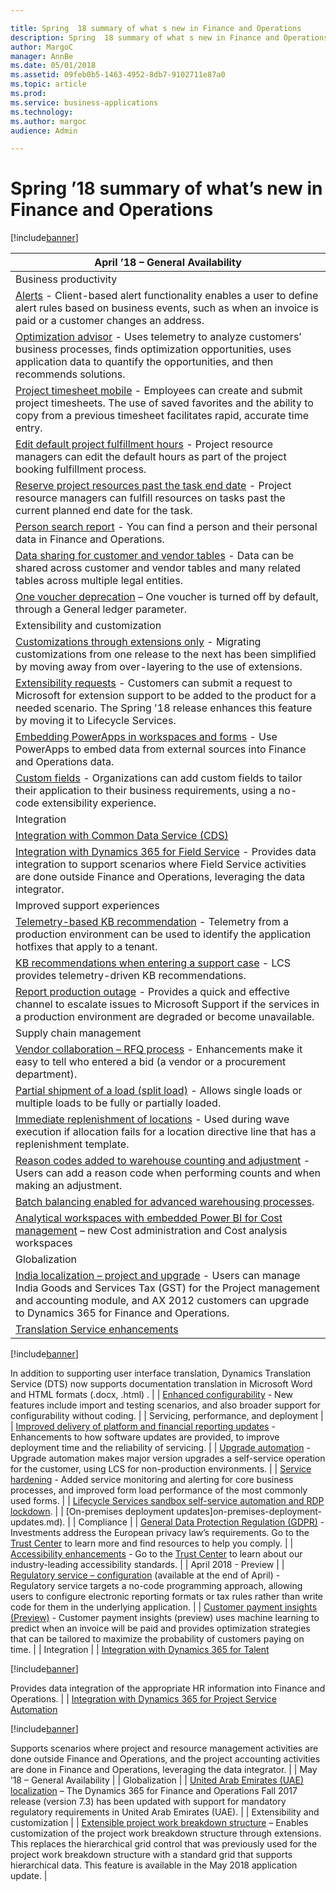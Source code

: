 ```yaml
---

title: Spring  18 summary of what s new in Finance and Operations
description: Spring  18 summary of what s new in Finance and Operations
author: MargoC
manager: AnnBe
ms.date: 05/01/2018
ms.assetid: 09feb0b5-1463-4952-8db7-9102711e87a0
ms.topic: article
ms.prod: 
ms.service: business-applications
ms.technology: 
ms.author: margoc
audience: Admin

---
```

#  Spring ’18 summary of what’s new in Finance and Operations




[!include[banner](../../includes/banner.md)]

| April ’18 – General Availability                                                                                                                                                                                                                                                                                                                                                               |
|------------------------------------------------------------------------------------------------------------------------------------------------------------------------------------------------------------------------------------------------------------------------------------------------------------------------------------------------------------------------------------------------|
| Business productivity                                                                                                                                                                                                                                                                                                                                                                          |
| [Alerts](alerts.md) - Client-based alert functionality enables a user to define alert rules based on business events, such as when an invoice is paid or a customer changes an address.                                                                                                                                                                                                       |
| [Optimization advisor](optimization-advisor.md) - Uses telemetry to analyze customers’ business processes, finds optimization opportunities, uses application data to quantify the opportunities, and then recommends solutions.                                                                                                                                                              |
| [Project timesheet mobile](project-timesheet-mobile.md) - Employees can create and submit project timesheets. The use of saved favorites and the ability to copy from a previous timesheet facilitates rapid, accurate time entry.                                                                                                                                                            |
| [Edit default project fulfillment hours](edit-default-project-fulfillment-hours.md) - Project resource managers can edit the default hours as part of the project booking fulfillment process.                                                                                                                                                                                                                |
| [Reserve project resources past the task end date](reserve-project-resources-past-task-end-date.md) - Project resource managers can fulfill resources on tasks past the current planned end date for the task.                                                                                                                                                                                                   |
| [Person search report](person-search-report.md) - You can find a person and their personal data in Finance and Operations.                                                                                                                                                                                                                                                                    |
| [Data sharing for customer and vendor tables](data-sharing-customer-vendor-tables.md) - Data can be shared across customer and vendor tables and many related tables across multiple legal entities.                                                                                                                                                                                                               |
| [One voucher deprecation](one-voucher-deprecation.md) – One voucher is turned off by default, through a General ledger parameter.                                                                                                                                                                                                                                                               |
| Extensibility and customization                                                                                                                                                                                                                                                                                                                                                                |
| [Customizations through extensions only](one-voucher-deprecation.md) - Migrating customizations from one release to the next has been simplified by moving away from over-layering to the use of extensions.                                                                                                                                                                          |
| [Extensibility requests](extensibility-requests.md) - Customers can submit a request to Microsoft for extension support to be added to the product for a needed scenario. The Spring '18 release enhances this feature by moving it to Lifecycle Services.                                                                                                                                      |
| [Embedding PowerApps in workspaces and forms](embedding-powerapps-workspaces-forms.md) - Use PowerApps to embed data from external sources into Finance and Operations data.                                                                                                                                                                                                                                  |
| [Custom fields](custom-fields.md) - Organizations can add custom fields to tailor their application to their business requirements, using a no-code extensibility experience.                                                                                                                                                                                                                 |
| Integration                                                                                                                                                                                                                                                                                                                                                                                    |
| [Integration with Common Data Service (CDS)](integration-common-data-service-cds.md)                                                                                                                                                                                                                                                                                                                      |
| [Integration with Dynamics 365 for Field Service](integration-common-data-service-cds.md) - Provides data integration to support scenarios where Field Service activities are done outside Finance and Operations, leveraging the data integrator.                                                                                                                                                        |
| Improved support experiences                                                                                                                                                                                                                                                                                                                                                                   |
| [Telemetry-based KB recommendation](lifecycle-services-telemetry-based-kb-recommendation.md) - Telemetry from a production environment can be used to identify the application hotfixes that apply to a tenant.                                                                                                                                                                                                  |
| [KB recommendations when entering a support case](kb-recommendations-entering-support-case.md) - LCS provides telemetry-driven KB recommendations.                                                                                                                                                                                                                                                             |
| [Report production outage](kb-recommendations-entering-support-case.md) - Provides a quick and effective channel to escalate issues to Microsoft Support if the services in a production environment are degraded or become unavailable.                                                                                                                                                                        |
| Supply chain management                                                                                                                                                                                                                                                                                                                                                                        |
| [Vendor collaboration – RFQ process](vendor-collaboration-rfq-process.md) - Enhancements make it easy to tell who entered a bid (a vendor or a procurement department).                                                                                                                                                                                                                                   |
| [Partial shipment of a load (split load)](partial-shipment-load-split-load.md) - Allows single loads or multiple loads to be fully or partially loaded.                                                                                                                                                                                                                                                      |
| [Immediate replenishment of locations](immediate-replenishment-locations.md) - Used during wave execution if allocation fails for a location directive line that has a replenishment template.                                                                                                                                                                                                         |
| [Reason codes added to warehouse counting and adjustment](reason-codes-added-warehouse-counting-adjustment.md) - Users can add a reason code when performing counts and when making an adjustment.                                                                                                                                                                                                                            |
| [Batch balancing enabled for advanced warehousing processes](batch-balancing-enabled-advanced-warehousing-processes.md).                                                                                                                                                                                                                                                                                                       |
| [Analytical workspaces with embedded Power BI for Cost management](one-voucher-deprecation.md) – new Cost administration and Cost analysis workspaces                                                                                                                                                                                                                                        |
| Globalization                                                                                                                                                                                                                                                                                                                                                                                  |
| [India localization – project and upgrade](globalization-india-localization-project-upgrade.md) - Users can manage India Goods and Services Tax (GST) for the Project management and accounting module, and AX 2012 customers can upgrade to Dynamics 365 for Finance and Operations.                                                                                                                                      |
| [Translation Service enhancements](translation-service-enhancements.md)

[!include[banner](../../includes/private-preview.md)]

In addition to supporting user interface translation, Dynamics Translation Service (DTS) now supports documentation translation in Microsoft Word and HTML formats (.docx, .html) .                                                                                                                   |
| [Enhanced configurability](gdpr-compliance.md) - New features include import and testing scenarios, and also broader support for configurability without coding.                                                                                                                                                                                                                       |
| Servicing, performance, and deployment                                                                                                                                                                                                                                                                                                                                                         |
| [Improved delivery of platform and financial reporting updates](customer-payment-insights-preview.md) - Enhancements to how software updates are provided, to improve deployment time and the reliability of servicing.                                                                                                                                                                                      |
| [Upgrade automation](upgrade-automation.md) - Upgrade automation makes major version upgrades a self-service operation for the customer, using LCS for non-production environments.                                                                                                                                                                                                             |
| [Service hardening](service-hardening.md) - Added service monitoring and alerting for core business processes, and improved form load performance of the most commonly used forms.                                                                                                                                                                                                              |
| [Lifecycle Services sandbox self-service automation and RDP lockdown](lifecycle-services-sandbox-self-service-automation-rdp-lockdown.md).                                                                                                                                                                                                                                                                                         |
| [On-premises deployment updates]on-premises-deployment-updates.md).                                                                                                                                                                                                                                                                                                                            |
| Compliance                                                                                                                                                                                                                                                                                                                                                                                     |
| [General Data Protection Regulation (GDPR)](gdpr-compliance.md) - Investments address the European privacy law’s requirements. Go to the [Trust Center](https://www.microsoft.com/en-us/TrustCenter/Privacy/gdpr/default.aspx) to learn more and find resources to help you comply.                                                                                                           |
| [Accessibility enhancements](accessibility.md) - Go to the [Trust Center](https://www.microsoft.com/en-us/trustcenter/compliance/accessibility) to learn about our industry-leading accessibility standards.                                                                                                                                                                                  |
| April 2018 - Preview                                                                                                                                                                                                                                                                                                                                                                           |
| [Regulatory service – configuration](regulatory-service-configurationmd) (available at the end of April) - Regulatory service targets a no-code programming approach, allowing users to configure electronic reporting formats or tax rules rather than write code for them in the underlying application.                                                                                |
| [Customer payment insights (Preview)](customer-payment-insights-preview.md) - Customer payment insights (preview) uses machine learning to predict when an invoice will be paid and provides optimization strategies that can be tailored to maximize the probability of customers paying on time.                                                                                                      |
| Integration                                                                                                                                                                                                                                                                                                                                                                                    |
| [Integration with Dynamics 365 for Talent ](integration-common-data-service-cds.md) 

[!include[banner](../../../includes/public-preview.md)]

Provides data integration of the appropriate HR information into Finance and Operations.                                                                                                                                                                                                          |
| [Integration with Dynamics 365 for Project Service Automation](integration-common-data-service-cds.md)

[!include[banner](../../../includes/private-preview.md)]

Supports scenarios where project and resource management activities are done outside Finance and Operations, and the project accounting activities are done in Finance and Operations, leveraging the data integrator.                                                        |
| May ’18 – General Availability                                                                                                                                                                                                                                                                                                                                                                 |
| Globalization                                                                                                                                                                                                                                                                                                                                                                                  |
| [United Arab Emirates (UAE) localization](globalization-united-arab-emirates-localization-fall-2017-release-version-7-3-update.md) – The Dynamics 365 for Finance and Operations Fall 2017 release (version 7.3) has been updated with support for mandatory regulatory requirements in United Arab Emirates (UAE).                                                                                                                                           |
| Extensibility and customization                                                                                                                                                                                                                                                                                                                                                                |
| [Extensible project work breakdown structure](extensible-project-work-breakdown-structure.md) – Enables customization of the project work breakdown structure through extensions. This replaces the hierarchical grid control that was previously used for the project work breakdown structure with a standard grid that supports hierarchical data. This feature is available in the May 2018 application update. |

